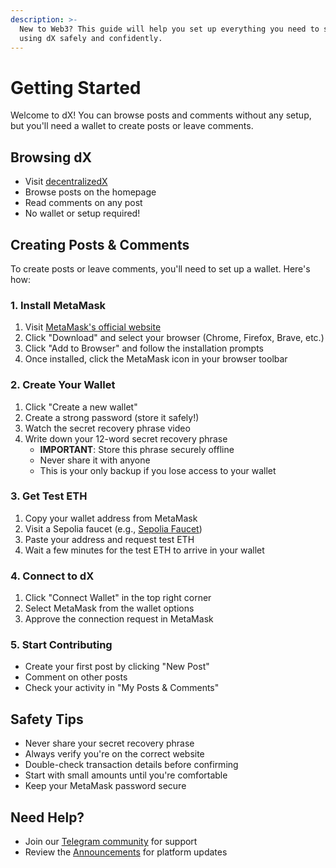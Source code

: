 ```yaml
---
description: >-
  New to Web3? This guide will help you set up everything you need to start
  using dX safely and confidently.
---
```


# Getting Started

Welcome to dX! You can browse posts and comments without any setup, but you'll need a wallet to create posts or leave comments.

## Browsing dX
- Visit [decentralizedX](https://decentralizedx.netlify.app/)
- Browse posts on the homepage
- Read comments on any post
- No wallet or setup required!

## Creating Posts & Comments
To create posts or leave comments, you'll need to set up a wallet. Here's how:

### 1. Install MetaMask
1. Visit [MetaMask's official website](https://metamask.io/)
2. Click "Download" and select your browser (Chrome, Firefox, Brave, etc.)
3. Click "Add to Browser" and follow the installation prompts
4. Once installed, click the MetaMask icon in your browser toolbar

### 2. Create Your Wallet
1. Click "Create a new wallet"
2. Create a strong password (store it safely!)
3. Watch the secret recovery phrase video
4. Write down your 12-word secret recovery phrase
   - **IMPORTANT**: Store this phrase securely offline
   - Never share it with anyone
   - This is your only backup if you lose access to your wallet

### 3. Get Test ETH
1. Copy your wallet address from MetaMask
2. Visit a Sepolia faucet (e.g., [Sepolia Faucet](https://cloud.google.com/application/web3/faucet/ethereum/sepolia))
3. Paste your address and request test ETH
4. Wait a few minutes for the test ETH to arrive in your wallet

### 4. Connect to dX
1. Click "Connect Wallet" in the top right corner
2. Select MetaMask from the wallet options
3. Approve the connection request in MetaMask

### 5. Start Contributing
- Create your first post by clicking "New Post"
- Comment on other posts
- Check your activity in "My Posts & Comments"

## Safety Tips
- Never share your secret recovery phrase
- Always verify you're on the correct website
- Double-check transaction details before confirming
- Start with small amounts until you're comfortable
- Keep your MetaMask password secure

## Need Help?
- Join our [Telegram community](https://t.me/decentralizedX0) for support
- Review the [Announcements](protocol-overview/announcements.md) for platform updates